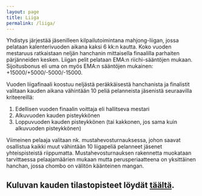 ```yaml
---
layout: page
title: Liiga
permalink: /liiga/
---
```


Yhdistys järjestää jäsenilleen kilpailutoimintana mahjong-liigan, jossa pelataan kalenterivuoden aikana kaksi 6 kk:n kautta. Koko vuoden mestaruus ratkaistaan neljän hanchanin mittaisella finaalilla parhaiten pärjänneiden kesken. Liigan pelit pelataan EMA:n riichi-sääntöjen mukaan. Sijoitusbonus eli uma on myös EMA:n sääntöjen mukainen: +15000/+5000/-5000/-15000.

Vuoden liigafinaali koostuu neljästä peräkkäisestä hanchanista ja finalistit valitaan kauden aikana vähintään 10 peliä pelanneista jäsenistä seuraavilla kriteereillä:

1. Edellisen vuoden finaalin voittaja eli hallitseva mestari
2. Alkuvuoden kauden pisteykkönen
3. Loppuvuoden kauden pisteykkönen (tai kakkonen, jos sama kuin alkuvuoden pisteykkönen)

Viimeinen pelaaja valitaan nk. mustahevosturnauksessa, johon saavat osallistua kaikki muut vähintään 10 liigapeliä pelanneet jäsenet yhteispisteistä riippumatta. Mustahevosturnauksen rakennetta muokataan tarvittaessa pelaajamäärien mukaan mutta perusperiaatteena on yksittäinen hanchan, jossa chombo on välitön käänteinen mangan.



## Kuluvan kauden tilastopisteet löydät [täältä](/tilasto/).
